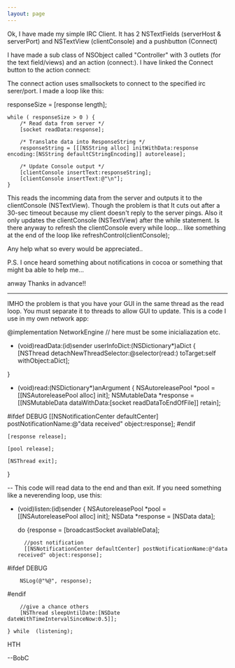 ```yaml
---
layout: page
---
```


Ok, I have made my simple IRC Client. It has 2 NSTextFields (serverHost & serverPort) and NSTextView (clientConsole) and a pushbutton (Connect)

I have made a sub class of NSObject called "Controller" with 3 outlets (for the text field/views) and an action (connect:). I have linked the Connect button to the action connect:

The connect action uses smallsockets to connect to the specified irc serer/port. I made a loop like this:

responseSize = [response length];
    
    while ( responseSize > 0 ) {
        /* Read data from server */
        [socket readData:response];
        
        /* Translate data into ResponseString */
        responseString = [[[NSString alloc] initWithData:response encoding:[NSString defaultCStringEncoding]] autorelease]; 
    
        /* Update Console output */
        [clientConsole insertText:responseString];
        [clientConsole insertText:@"\n"];
    }


This reads the incomming data from the server and outputs it to the clientConsole (NSTextView). Though the problem is that It cuts out after a 30-sec timeout because my client doesn't reply to the server pings. Also it only updates the clientConsole (NSTextView) after the while statement. Is there anyway to refresh the clientConsole every while loop... like something at the end of the loop like refreshControl(clientConsole);

Any help what so every would be appreciated..

P.S. I once heard something about notifications in cocoa or something that might ba able to help me...

anway Thanks in advance!!

----
IMHO the problem is that you have your GUI in the same thread as the read loop. You must separate it to threads to allow GUI to update. This is a code I use in my own network app:

@implementation NetworkEngine
// here must be some inicialiazation etc.

- (void)readData:(id)sender userInfoDict:(NSDictionary*)aDict
{
    [NSThread detachNewThreadSelector:@selector(read:) toTarget:self withObject:aDict];

}

 
- (void)read:(NSDictionary*)anArgument
{
    NSAutoreleasePool *pool = [[NSAutoreleasePool alloc] init];
    NSMutableData	*response = [[NSMutableData dataWithData:[socket readDataToEndOfFile]] retain];

	
	
#ifdef DEBUG
	[[NSNotificationCenter defaultCenter] postNotificationName:@"data received" object:response];
#endif


	[response release];
	
	[pool release];

    [NSThread exit];
}

-- This code will read data to the end and than exit. If you need something like a neverending loop, use this:


- (void)listen:(id)sender
{
    NSAutoreleasePool *pool = [[NSAutoreleasePool alloc] init];
    NSData	*response = [NSData data];


    do {response = [broadcastSocket availableData];

        //post notification
        [[NSNotificationCenter defaultCenter] postNotificationName:@"data received" object:response];


#ifdef DEBUG

		NSLog(@"%@", response);

#endif

        //give a chance others
        [NSThread sleepUntilDate:[NSDate dateWithTimeIntervalSinceNow:0.5]];

    } while  (listening);


HTH

--BobC
